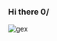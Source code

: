 ### Hi there 0/
![gex](https://github.com/iisakov/iisakov/assets/59264679/26d6af0d-023a-4948-9668-cf50a0b628ed)
